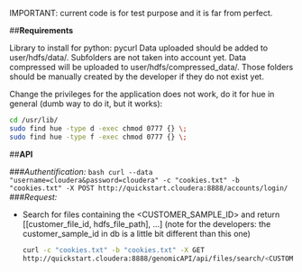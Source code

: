 IMPORTANT: current code is for test purpose and it is far from perfect.

##**Requirements**

Library to install for python: pycurl 
Data uploaded should be added to user/hdfs/data/. Subfolders are not taken into account yet.
Data compressed will be uploaded to user/hdfs/compressed_data/. 
Those folders should be manually created by the developer if they do not exist yet.

Change the privileges for the application does not work, do it for hue in general (dumb way to do it, but it works):
```bash
cd /usr/lib/
sudo find hue -type d -exec chmod 0777 {} \;
sudo find hue -type f -exec chmod 0777 {} \;
```

##**API**

###*Authentification:*
    ```bash
    curl --data "username=cloudera&password=cloudera" -c "cookies.txt" -b "cookies.txt"
    -X POST http://quickstart.cloudera:8888/accounts/login/
    ```
###*Request:*
 * Search for files containing the <CUSTOMER_SAMPLE_ID> and return [[customer_file_id, hdfs_file_path], ...]
    (note for the developers: the customer_sample_id in db is a little bit different than this one)
    ```bash    
    curl -c "cookies.txt" -b "cookies.txt" -X GET 
    http://quickstart.cloudera:8888/genomicAPI/api/files/search/<CUSTOMER_SAMPLE_ID>/
    ```


